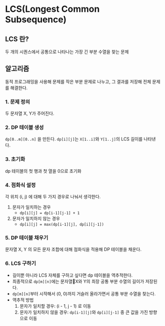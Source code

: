 # LCS(Longest Common Subsequence)
## LCS 란?
두 개의 시퀀스에서 공통으로 나타나는 가장 긴 부분 수열을 찾는 문제

## 알고리즘
동적 프로그래밍을 사용해 문제를 작은 부분 문제로 나누고, 그 결과를 저장해 전체 문제를 해결한다.

### 1. 문제 정의
두 문자열 X, Y가 주어진다.
### 2. DP 테이블 생성
`dp[0..m][0..n]` 을 만든다.
`dp[i][j]`는 `X[1..i]`와 `Y[1..j]`의 LCS 길이를 나타낸다.
### 3. 초기화
dp 테이블의 첫 행과 첫 열을 0으로 초기화
### 4. 점화식 설정
각 위치 (i, j) 에 대해 두 가지 경우로 나눠서 생각한다.
1. 문자가 일치하는 경우
	- `dp[i][j] = dp[i-1][j-1] + 1`
2. 문자가 일치하지 않는 경우
	- `dp[i][j] = max(dp[i-1][j], dp[i][j-1])`
### 5. DP 테이블 채우기
문자열 X, Y 의 모든 문자 조합에 대해 점화식을 적용해 DP 테이블을 채운다.
### 6. LCS 구하기
- 길이뿐 아니라 LCS 자체를 구하고 싶다면 dp 테이블을 역추적한다.
- 최종적으로 `dp[m][n]`에는 문자열X와 Y의 최장 공통 부분 수열의 길이가 저장된다.
- `dp[m][n]`부터 시작해서 (0, 0)까지 거슬러 올라가면서 공통 부분 수열을 찾는다.
- 역추적 방법
	1. 문자가 일치할 경우: (i - 1, j - 1) 로 이동
	2. 문자가 일치하지 않을 경우: `dp[i-1][j]`와 `dp[i][j-1]` 중 큰 값을 가진 방향으로 이동

